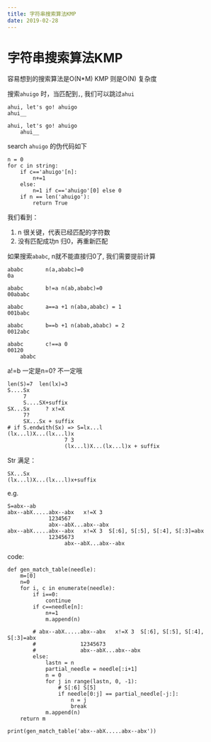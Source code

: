 ```yaml
---
title: 字符串搜索算法KMP
date: 2019-02-28
---
```

# 字符串搜索算法KMP
容易想到的搜索算法是O(N*M)
KMP 则是O(N) 复杂度

搜索`ahuigo` 时，当匹配到`,`, 我们可以跳过`ahui`

    ahui, let's go! ahuigo
    ahui__

    ahui, let's go! ahuigo
        ahui__

search `ahuigo` 的伪代码如下 


    n = 0
    for c in string:
        if c=='ahuigo'[n]:
            n+=1
        else:
            n=1 if c=='ahuigo'[0] else 0
        if n == len('ahuigo'):
            return True

我们看到：
1. n 很关键，代表已经匹配的字符数
2. 没有匹配成功n 归0，再重新匹配

如果搜索`ababc`, n就不能直接归0了, 我们需要提前计算

    ababc       n(a,ababc)=0
    0a

    ababc       b!=a n(ab,ababc)=0
    00ababc

    ababc       a==a +1 n(aba,ababc) = 1
    001babc

    ababc       b==b +1 n(abab,ababc) = 2
    0012abc

    ababc       c!==a 0
    00120
        ababc

a!=b 一定是n=0? 不一定哦

    len(S)=7  len(lx)=3
    S....Sx
         7
         S....SX+suffix
    SX...Sx     ? x!=X
         7?
         SX...Sx + suffix
    # if S.endwith(Sx) => S=lx...l
    (lx...l)X...(lx...l)x
                      7 3
                      (lx...l)X...(lx...l)x + suffix

Str 满足：

    SX...Sx
    (lx...l)X...(lx...l)x+suffix

e.g.

    S=abx--ab
    abx--abX.....abx--abx   x!=X 3
                 1234567
                 abx--abX...abx--abx
    abx--abX.....abx--abx   x!=X 3  S[:6], S[:5], S[:4], S[:3]=abx
                 12345673
                      abx--abX...abx--abx


code:

    def gen_match_table(needle):
        m=[0]
        n=0
        for i, c in enumerate(needle):
            if i==0:
                continue
            if c==needle[n]:
                n+=1
                m.append(n)

            # abx--abX.....abx--abx   x!=X 3  S[:6], S[:5], S[:4], S[:3]=abx
            #              12345673
            #              abx--abX...abx--abx
            else:
                lastn = n
                partial_needle = needle[:i+1]
                n = 0
                for j in range(lastn, 0, -1):
                    # S[:6] S[5]
                    if needle[0:j] == partial_needle[-j:]:
                        n = j
                        break
                m.append(n)
        return m

    print(gen_match_table('abx--abX.....abx--abx'))